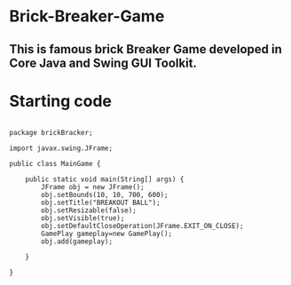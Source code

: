 # Brick-Breaker-Game

## This is famous brick Breaker Game developed in Core Java and Swing GUI Toolkit.

# Starting code 

```

package brickBracker;

import javax.swing.JFrame;

public class MainGame {

	public static void main(String[] args) {
		JFrame obj = new JFrame();
		obj.setBounds(10, 10, 700, 600);
		obj.setTitle("BREAKOUT BALL");
		obj.setResizable(false);
		obj.setVisible(true);
		obj.setDefaultCloseOperation(JFrame.EXIT_ON_CLOSE);
		GamePlay gameplay=new GamePlay();
		obj.add(gameplay);

	}

}
```





